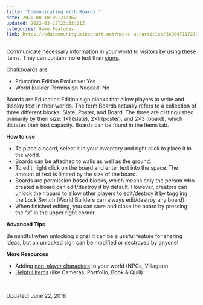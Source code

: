 ```yaml
---
title: "Communicating With Boards "
date: 2020-08-10T09:21:46Z
updated: 2022-03-22T23:32:21Z
categories: Game Features
link: https://educommunity.minecraft.net/hc/en-us/articles/360047117272-Communicating-With-Boards
---
```


Communicate necessary information in your world to visitors by using these items. They can contain more text than [signs](https://minecraft.gamepedia.com/Sign).

Chalkboards are:

- Education Edition Exclusive: Yes
- World Builder Permission Needed: No

Boards are Education Edition sign blocks that allow players to write and display text in their worlds. The term Boards actually refers to a collection of three different blocks: Slate, Poster, and Board. The three are distinguished primarily by their size: 1×1 (slate), 2×1 (poster), and 2×3 (board), which dictates their text capacity. Boards can be found in the Items tab.

**How to use**

- To place a board, select it in your inventory and right click to place it in the world.
- Boards can be attached to walls as well as the ground.
- To edit, right click on the board and enter text into the space. The amount of text is limited by the size of the board.
- Boards are permission based blocks, which means only the person who created a board can edit/destroy it by default. However, creators can unlock their board to allow other players to edit/destroy it by toggling the Lock Switch (World Builders can always edit/destroy any board).
- When finished editing, you can save and close the board by pressing the “x” in the upper right corner.

**Advanced Tips**

Be mindful when unlocking signs! It can be a useful feature for sharing ideas, but an unlocked sign can be modified or destroyed by anyone!

**More Resources**

- Adding [non-player characters](./Adding-Non-Player-Characters-NPCs.md) to your world (NPCs, Villagers)
- [Helpful Items](./Assessment-Tools-Cameras-Portfolio-Book-Quill.md) (like Cameras, Portfolio, Book & Quill)

 

Updated: June 22, 2018
